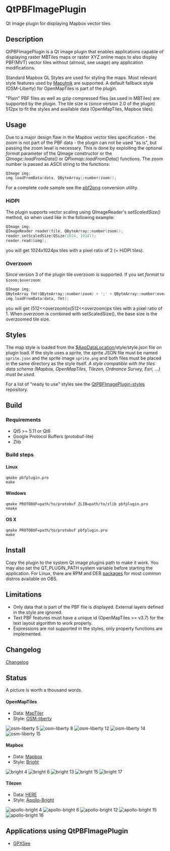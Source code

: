 # QtPBFImagePlugin
Qt image plugin for displaying Mapbox vector tiles

## Description
QtPBFImagePlugin is a Qt image plugin that enables applications capable of
displaying raster MBTiles maps or raster XYZ online maps to also display
PBF(MVT) vector tiles without (almost, see usage) any application modifications.

Standard Mapbox GL Styles are used for styling the maps. Most relevant style
features used by [Maputnik](https://maputnik.github.io/editor) are supported.
A default fallback style (OSM-Liberty) for OpenMapTiles is part of the plugin.

"Plain" PBF files as well as gzip compressed files (as used in MBTiles) are
supported by the plugin. The tile size is (since version 2.0 of the plugin) 512px
to fit the styles and available data (OpenMapTiles, Mapbox tiles).

## Usage
Due to a major design flaw in the Mapbox vector tiles specification - the zoom
is not part of the PBF data - the plugin can not be used "as is", but passing
the zoom level is necessary. This is done by exploiting the optional *format*
parameter of the QImage constructor or the *QImage::loadFromData()* or
*QPixmap::loadFromData()* functions. The zoom number is passed as ASCII string
to the functions:
```cpp
QImage img;
img.loadFromData(data, QByteArray::number(zoom));
```

For a complete code sample see the [pbf2png](https://github.com/tumic0/pbf2png)
conversion utility.

### HiDPI
The plugin supports vector scaling using QImageReader's *setScaledSize()* method,
so when used like in the following example:
```cpp
QImage img;
QImageReader reader(file, QByteArray::number(zoom));
reader.setScaledSize(QSize(1024, 1024));
reader.read(&img);
```
you will get 1024x1024px tiles with a pixel ratio of 2 (= HiDPI tiles).

### Overzoom
Since version 3 of the plugin tile overzoom is supported. If you set *format*
to `$zoom;$overzoom`:
```cpp
QImage img;
QByteArray fmt(QByteArray::number(zoom) + ';' + QByteArray::number(overzoom));
img.loadFromData(data, fmt);
```
you will get (512<<overzoom)x(512<<overzoom)px tiles with a pixel ratio of 1.
When overzoom is combined with setScaledSize(), the base size is the overzoomed
tile size.

## Styles
The map style is loaded from the
[$AppDataLocation](http://doc.qt.io/qt-5/qstandardpaths.html)/style/style.json
file on plugin load. If the style uses a sprite, the sprite JSON file must
be named `sprite.json` and the sprite image `sprite.png` and both files must be
placed in the same directory as the style itself. *A style compatible with the
tiles data schema (Mapbox, OpenMapTiles, Tilezen, Ordnance Survey, Esri, ...)
must be used.*

For a list of "ready to use" styles see the
[QtPBFImagePlugin-styles](https://github.com/tumic0/QtPBFImagePlugin-styles)
repository.

## Build
### Requirements
* Qt5 >= 5.11 or Qt6
* Google Protocol Buffers (protobuf-lite)
* Zlib

### Build steps
#### Linux
```shell
qmake pbfplugin.pro
make
```
#### Windows
```shell
qmake PROTOBUF=path/to/protobuf ZLIB=path/to/zlib pbfplugin.pro
nmake
```
#### OS X
```shell
qmake PROTOBUF=path/to/protobuf pbfplugin.pro
make
```

## Install
Copy the plugin to the system Qt image plugins path to make it work. You may
also set the QT_PLUGIN_PATH system variable before starting the application. For
Linux, there are RPM and DEB [packages](https://build.opensuse.org/project/show/home:tumic:QtPBFImagePlugin)
for most common distros available on OBS.

## Limitations
* Only data that is part of the PBF file is displayed. External layers defined in the
style are ignored.
* Text PBF features must have a unique id (OpenMapTiles >= v3.7) for the text layout
algorithm to work properly.
* Expressions are not supported in the styles, only property functions are implemented.

## Changelog
[Changelog](https://build.opensuse.org/package/view_file/home:tumic:QtPBFImagePlugin/QtPBFImagePlugin/libqt5-qtpbfimageformat.changes)

## Status
A picture is worth a thousand words.
#### OpenMapTiles

* Data: [MapTiler](https://github.com/tumic0/GPXSee-maps/blob/master/World/MapTiler-OpenMapTiles.tpl)
* Style: [OSM-liberty](https://github.com/tumic0/QtPBFImagePlugin-styles/blob/master/OpenMapTiles/osm-liberty/style.json)

![osm-liberty 5](https://tumic0.github.io/QtPBFImagePlugin/images/osm-liberty-5.png)
![osm-liberty 8](https://tumic0.github.io/QtPBFImagePlugin/images/osm-liberty-8.png)
![osm-liberty 12](https://tumic0.github.io/QtPBFImagePlugin/images/osm-liberty-12.png)
![osm-liberty 14](https://tumic0.github.io/QtPBFImagePlugin/images/osm-liberty-14.png)
![osm-liberty 15](https://tumic0.github.io/QtPBFImagePlugin/images/osm-liberty-15.png)

#### Mapbox

* Data: [Mapbox](https://github.com/tumic0/GPXSee-maps/blob/master/World/Mapbox.tpl)
* Style: [Bright](https://github.com/tumic0/QtPBFImagePlugin-styles/blob/master/Mapbox/bright/style.json)

![bright 4](https://tumic0.github.io/QtPBFImagePlugin/images/bright-4.png)
![bright 6](https://tumic0.github.io/QtPBFImagePlugin/images/bright-6.png)
![bright 13](https://tumic0.github.io/QtPBFImagePlugin/images/bright-13.png)
![bright 15](https://tumic0.github.io/QtPBFImagePlugin/images/bright-15.png)
![bright 17](https://tumic0.github.io/QtPBFImagePlugin/images/bright-17.png)

#### Tilezen

* Data: [HERE](https://github.com/tumic0/GPXSee-maps/blob/master/World/here-vector.tpl)
* Style: [Apollo-Bright](https://github.com/tumic0/QtPBFImagePlugin-styles/blob/master/Tilezen/apollo-bright/style.json)

![apollo-bright 4](https://tumic0.github.io/QtPBFImagePlugin/images/apollo-bright-4.png)
![apollo-bright 6](https://tumic0.github.io/QtPBFImagePlugin/images/apollo-bright-6.png)
![apollo-bright 12](https://tumic0.github.io/QtPBFImagePlugin/images/apollo-bright-12.png)
![apollo-bright 15](https://tumic0.github.io/QtPBFImagePlugin/images/apollo-bright-15.png)
![apollo-bright 16](https://tumic0.github.io/QtPBFImagePlugin/images/apollo-bright-16.png)

## Applications using QtPBFImagePlugin
* [GPXSee](https://www.gpxsee.org)
